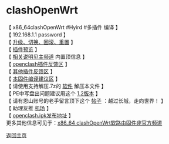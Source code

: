 # clashOpenWrt

【 x86_64clashOpenWrt #Hyird #多插件 编译 】           
【 192.168.1.1 password 】         
【 [升级、切换、回滚、重置](https://t.me/OpenWRTcn/48) 】  
【 [插件预览](https://github.com/boduoyejieyi666/whonolikeboduoyejieyi/blob/main/openclash/unoff/1.png) 】            
【 [相关说明见主频道](https://t.me/OpenWRTcn) 内置顶信息 】          
【 [openclash插件反馈区](https://github.com/vernesong/OpenClash/issues) 】                  
【 [其他插件反馈区](https://github.com/coolsnowwolf/lede/issues) 】                   
【 [本固件编译建议区](https://github.com/hyird/openwrt-actions/issues) 】              
【 请使用支持解压.7z的 [软件](https://cn.bandisoft.com/bandizip/) 解压本文件 】           
【 PE中写盘出问题建议用这个 [1.2版本](https://t.me/OpenWRTcn/8) 】               
【 请有恩山账号的老手留言顶下这个 [帖子](https://www.right.com.cn/forum/thread-4053643-1-1.html) ：越过长城，走向世界！ 】             
【 助理友推 [机场](https://github.com/boduoyejieyi666/whonolikeboduoyejieyi/blob/main/youlian/jichang.md) 】         
【 [openclash.ipk发布地址](https://github.com/vernesong/OpenClash/releases) 】          
更多其他信息可见于：[x86_64 clashOpenWrt软路由固件非官方频道](https://t.me/clashOpenWRT233)       

[返回主页](https://github.com/boduoyejieyi666/whonolikeboduoyejieyi/blob/main/README.md)           
